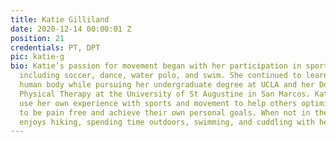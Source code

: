 ```yaml
---
title: Katie Gilliland
date: 2020-12-14 00:00:01 Z
position: 21
credentials: PT, DPT
pic: katie-g
bio: Katie’s passion for movement began with her participation in sports growing up,
  including soccer, dance, water polo, and swim. She continued to learn about the
  human body while pursuing her undergraduate degree at UCLA and her Doctorate of
  Physical Therapy at the University of St Augustine in San Marcos. Katie loves to
  use her own experience with sports and movement to help others optimize their movement
  to be pain free and achieve their own personal goals. When not in the clinic she
  enjoys hiking, spending time outdoors, swimming, and cuddling with her cat Mango.
---
```


